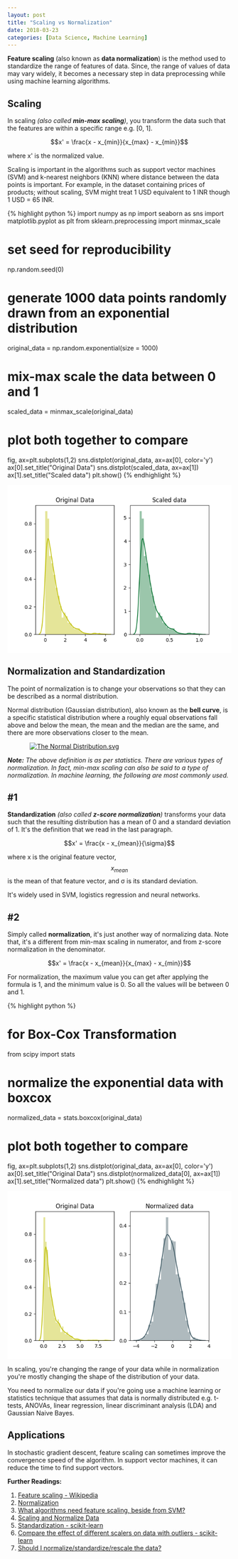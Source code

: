 ```yaml
---
layout: post
title: "Scaling vs Normalization"
date: 2018-03-23
categories: [Data Science, Machine Learning]
---
```


**Feature scaling** (also known as **data normalization**) is the method used to standardize the range of features of data. Since, the range of values of data may vary widely, it becomes a necessary step in data preprocessing while using machine learning algorithms.


## Scaling

In scaling *(also called **min-max scaling**)*, you transform the data such that the features are within a specific range e.g. [0, 1].

$$x' = \frac{x - x_{min}}{x_{max} - x_{min}}$$

where x' is the normalized value.

Scaling is important in the algorithms such as support vector machines (SVM) and k-nearest neighbors (KNN) where distance between the data points is important. For example, in the dataset containing prices of products; without scaling, SVM might treat 1 USD equivalent to 1 INR though 1 USD = 65 INR.

{% highlight python %}
import numpy as np
import seaborn as sns
import matplotlib.pyplot as plt
from sklearn.preprocessing import minmax_scale

# set seed for reproducibility
np.random.seed(0)

# generate 1000 data points randomly drawn from an exponential distribution
original_data = np.random.exponential(size = 1000)

# mix-max scale the data between 0 and 1
scaled_data = minmax_scale(original_data)

# plot both together to compare
fig, ax=plt.subplots(1,2)
sns.distplot(original_data, ax=ax[0], color='y')
ax[0].set_title("Original Data")
sns.distplot(scaled_data, ax=ax[1])
ax[1].set_title("Scaled data")
plt.show()
{% endhighlight %}

<img src="/img/scaling.png" style="display: block; margin: auto; width: auto; max-width: 100%;">


## Normalization and Standardization

The point of normalization is to change your observations so that they can be described as a normal distribution.

Normal distribution (Gaussian distribution), also known as the **bell curve**, is a specific statistical distribution where a roughly equal observations fall above and below the mean, the mean and the median are the same, and there are more observations closer to the mean.

<a href="https://commons.wikimedia.org/wiki/File:The_Normal_Distribution.svg#/media/File:The_Normal_Distribution.svg"><img src="https://upload.wikimedia.org/wikipedia/commons/2/25/The_Normal_Distribution.svg" alt="The Normal Distribution.svg" style="display:block; margin: auto; width:80%; max-width:100%"></a>

***Note:** The above definition is as per statistics. There are various types of normalization. In fact, min-max scaling can also be said to a type of normalization. In machine learning, the following are most commonly used.*

## #1

**Standardization** *(also called **z-score normalization**)* transforms your data such that the resulting distribution has a mean of 0 and a standard deviation of 1. It's the definition that we read in the last paragraph.

$$x' = \frac{x - x_{mean}}{\sigma}$$

where x is the original feature vector, $$x_{mean}$$ is the mean of that feature vector, and σ is its standard deviation.

It's widely used in SVM, logistics regression and neural networks.

## #2

Simply called **normalization**, it's just another way of normalizing data. Note that, it's a different from min-max scaling in numerator, and from z-score normalization in the denominator.

$$x' = \frac{x - x_{mean}}{x_{max} - x_{min}}$$

For normalization, the maximum value you can get after applying the formula is 1, and the minimum value is 0. So all the values will be between 0 and 1.

{% highlight python %}
# for Box-Cox Transformation
from scipy import stats

# normalize the exponential data with boxcox
normalized_data = stats.boxcox(original_data)

# plot both together to compare
fig, ax=plt.subplots(1,2)
sns.distplot(original_data, ax=ax[0], color='y')
ax[0].set_title("Original Data")
sns.distplot(normalized_data[0], ax=ax[1])
ax[1].set_title("Normalized data")
plt.show()
{% endhighlight %}

<img src="/img/normalization.png" style="display: block; margin: auto; width: auto; max-width: 100%;">

In scaling, you're changing the range of your data while in normalization you're mostly changing the shape of the distribution of your data.

You need to normalize our data if you're going use a machine learning or statistics technique that assumes that data is normally distributed e.g. t-tests, ANOVAs, linear regression, linear discriminant analysis (LDA) and Gaussian Naive Bayes. 

## Applications

In stochastic gradient descent, feature scaling can sometimes improve the convergence speed of the algorithm. In support vector machines, it can reduce the time to find support vectors.

**Further Readings:**  
1. [Feature scaling - Wikipedia](https://en.wikipedia.org/wiki/Feature_scaling)
2. [Normalization](https://en.wikipedia.org/wiki/Normalization_(statistics)#Examples)
3. [What algorithms need feature scaling, beside from SVM?](https://stats.stackexchange.com/q/244507/194589)  
4. [Scaling and Normalize Data](https://www.kaggle.com/jfeng1023/data-cleaning-challenge-scale-and-normalize-data)  
5. [Standardization - scikit-learn](https://scikit-learn.org/stable/modules/preprocessing.html#standardization-or-mean-removal-and-variance-scaling)  
6. [Compare the effect of different scalers on data with outliers - scikit-learn](https://scikit-learn.org/stable/auto_examples/preprocessing/plot_all_scaling.html#sphx-glr-auto-examples-preprocessing-plot-all-scaling-py)  
7. [Should I normalize/standardize/rescale the data?](http://www.faqs.org/faqs/ai-faq/neural-nets/part2/section-16.html)
